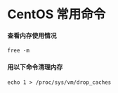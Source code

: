 # CentOS 常用命令

#### 查看内存使用情况
```
free -m
```
#### 用以下命令清理内存
```
echo 1 > /proc/sys/vm/drop_caches
```
